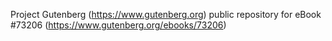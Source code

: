 Project Gutenberg (https://www.gutenberg.org) public repository
for eBook #73206 (https://www.gutenberg.org/ebooks/73206)
